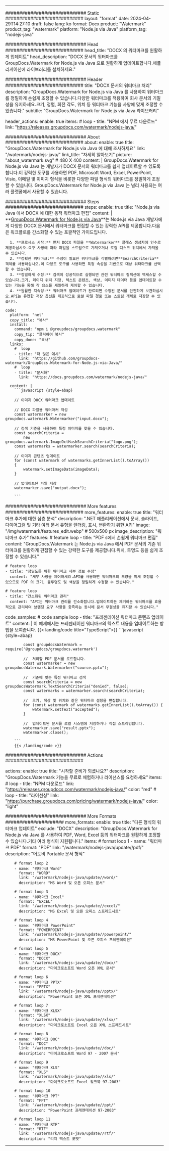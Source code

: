 
---
############################# Static ############################
layout: "format"
date:  2024-04-29T14:27:10
draft: false
lang: ko
format: Docx
product: "Watermark"
product_tag: "watermark"
platform: "Node.js via Java"
platform_tag: "nodejs-java"

############################# Head ############################
head_title: "DOCX 의 워터마크를 원활하게 업데이트"
head_description: "DOCX 문서의 워터마크를 GroupDocs.Watermark for Node.js via Java 으로 원활하게 업데이트합니다.애플리케이션에 라이브러리를 설치하세요."

############################# Header ############################
title: "DOCX 문서의 워터마크 처리" 
description: "GroupDocs.Watermark for Node.js via Java 를 사용하여 워터마크를 정밀하게 손쉽게 조정할 수 있습니다.다양한 워터마크를 적용하여 회사 문서의 기밀성을 유지하세요.크기, 정렬, 회전 각도, 위치 등 워터마크 기능을 사양에 맞게 조정할 수 있습니다."
subtitle: "GroupDocs.Watermark for Node.js via Java 라이브러리" 

header_actions:
  enable: true
  items:
    #  loop
    - title: "NPM 에서 무료 다운로드"
      link: "https://releases.groupdocs.com/watermark/nodejs-java/"
      
############################# About ############################
about:
    enable: true
    title: "GroupDocs.Watermark for Node.js via Java 에 대해 조사하세요"
    link: "/watermark/nodejs-java/"
    link_title: "자세히 알아보기"
    picture: "about_watermark.svg" # 480 X 400
    content: |
       GroupDocs.Watermark for Node.js via Java 는 개발자가 DOCX 문서의 워터마크를 쉽게 업데이트할 수 있도록 합니다.이 강력한 도구를 사용하면 PDF, Microsoft Word, Excel, PowerPoint, Visio, 이메일 및 이미지 형식을 비롯한 다양한 파일 형식의 워터마크를 정밀하게 조정할 수 있습니다. GroupDocs.Watermark for Node.js via Java 는 널리 사용되는 여러 플랫폼에서 사용할 수 있습니다.

############################# Steps ############################
steps:
    enable: true
    title: "Node.js via Java 에서 DOCX 에 대한 동적 워터마크 편집"
    content: |
      **[GroupDocs.Watermark for Node.js via Java](https://products.groupdocs.com/watermark/nodejs-java/)**는 Node.js via Java 개발자에게 다양한 DOCX 문서에서 워터마크를 편집할 수 있는 강력한 API를 제공합니다.다음은 워크플로를 간소화할 수 있는 포괄적인 가이드입니다.
      
      1. **프로세스 시작:** 먼저 DOCX 파일을 **Watermarker** 클래스 생성자에 인수로 제공하십시오.요구 사항에 따라 파일을 스트림으로 가져오거나 로컬 디스크 위치에서 가져올 수 있습니다.
      2. **정확한 워터마크:** 수정이 필요한 워터마크를 식별하려면**SearchCriteria** 객체를 사용하십시오.이 다용도 도구를 사용하면 특정 속성을 기반으로 대상 워터마크를 선택할 수 있습니다.
      3. **정밀하게 수정:** 검색이 성공적으로 실행되면 관련 워터마크 컬렉션에 액세스할 수 있습니다.크기, 페이지 위치 지정, 텍스트 콘텐츠, 색상, 이미지 데이터 등을 업데이트할 수 있는 기능을 통해 각 요소를 세밀하게 제어할 수 있습니다.
      4. **원활한 지속성:** 워터마크 업데이트가 완료되면 수정된 문서를 안전하게 보관하십시오.API는 유연한 저장 옵션을 제공하므로 로컬 파일 경로 또는 스트림 개체로 저장할 수 있습니다.
   
    code:
      platform: "net"
      copy_title: "복사"
      install:
        command: "npm i @groupdocs/groupdocs.watermark"
        copy_tip: "클릭하여 복사"
        copy_done: "복사"
      links:
        #  loop
        - title: "더 많은 예시"
          link: "https://github.com/groupdocs-watermark/GroupDocs.Watermark-for-Node.js-via-Java/"
        #  loop
        - title: "문서화"
          link: "https://docs.groupdocs.com/watermark/nodejs-java/"
          
      content: |
        ```javascript {style=abap}

        // 이미지 DOCX 워터마크 업데이트

        // DOCX 파일용 워터마커 작성
        const watermarker = new groupdocs.watermark.Watermarker("input.docx");

        // 검색 기준을 사용하여 특정 이미지를 찾을 수 있습니다.
        const searchCriteria = 
            new groupdocs.watermark.ImageDctHashSearchCriteria("logo.png");
        const watermarks = watermarker.search(searchCriteria);
        
        // 이미지 콘텐츠 업데이트
        for (const watermark of watermarks.getInnerList().toArray())
        {
            watermark.setImageData(imageData);
        }

        // 업데이트된 파일 저장
        watermarker.save("output.docx");
        
        ```            

############################# More features ############################
more_features:
  enable: true
  title: "워터마크 추가에 대한 심층 분석"
  description: ".NET 애플리케이션에서 문서, 슬라이드, 다이어그램 및 기타 여러 문서 유형을 렌더링, 표시, 변환하기 위한 API"
  image: "/img/watermark/features_edit.webp" # 500x500 px
  image_description: "워터마크 추가"
  features:
    # feature loop
    - title: "PDF s에서 손쉽게 워터마크 편집"
      content: "GroupDocs.Watermark 는 Node.js via Java 에서 PDF 문서의 기존 워터마크를 원활하게 편집할 수 있는 강력한 도구를 제공합니다.위치, 투명도 등을 쉽게 조정할 수 있습니다."

    # feature loop
    - title: "정밀도를 위한 워터마크 세부 정보 수정"
      content: "세부 사항을 제어하세요.API를 사용하면 워터마크의 모양을 미세 조정할 수 있으므로 PDF 의 크기, 불투명도 및 색상을 정밀하게 수정할 수 있습니다."

    # feature loop
    - title: "간소화된 워터마크 관리"
      content: "API는 워터마크 관리를 간소화합니다.업데이트하든 제거하든 워터마크를 효율적으로 관리하여 브랜딩 요구 사항을 충족하는 동시에 문서 무결성을 유지할 수 있습니다."
      
  code_samples:
    # code sample loop
    - title: "프레젠테이션 워터마크 콘텐츠 업데이트"
      content: |
        이 예제에서는 프레젠테이션 워터마크의 텍스트 내용을 업데이트하는 방법을 보여줍니다.
        {{< landing/code title="TypeScript">}}
        ```javascript {style=abap}
        
            const groupdocsWatermark = require('@groupdocs/groupdocs.watermark')

            //  처리할 PDF 문서를 로드합니다.
            const watermarker = new groupdocsWatermark.Watermarker("source.pptx");

            //  기준에 맞는 특정 워터마크 검색
            const searchCriteria = new groupdocsWatermark.TextSearchCriteria("denied", false);
            const watermarks = watermarker.search(searchCriteria);
  
            //  크기, 색상 및 위치와 같은 워터마크 설정을 편집합니다.
            for (const watermark of watermarks.getInnerList().toArray()) {
                watermark.setText("accepted");
            }

            //  업데이트된 문서를 로컬 시스템에 저장하거나 직접 스트리밍합니다.
            watermarker.save("result.pptx");
            watermarker.close();

        ```
        {{< /landing/code >}}


############################# Actions ############################

actions:
  enable: true
  title: "시작할 준비가 되셨나요?"
  description: "GroupDocs.Watermark 기능을 무료로 체험하거나 라이선스를 요청하세요"
  items:
    #  loop
    - title: "NPM 다운로드"
      link: "https://releases.groupdocs.com/watermark/nodejs-java/"
      color: "red"
        #  loop
    - title: "라이선싱"
      link: "https://purchase.groupdocs.com/pricing/watermark/nodejs-java/"
      color: "light"


############################# More Formats #####################
more_formats:
    enable: true
    title: "다른 형식의 워터마크 업데이트"
    exclude: "DOCX"
    description: "GroupDocs.Watermark for Node.js via Java 를 사용하여 PDF, Word, Excel 등의 워터마크를 원활하게 조정할 수 있습니다.기타 여러 형식이 지원됩니다."
    items: 
        # format loop 1
        - name: "워터마크 PDF"
          format: "PDF"
          link: "/watermark/nodejs-java/update//pdf/"
          description: "어도비 Portable 문서 형식"

        # format loop 2
        - name: "워터마크 Word"
          format: "WORD"
          link: "/watermark/nodejs-java/update//word/"
          description: "MS Word 및 오픈 오피스 문서"
          
        # format loop 3
        - name: "워터마크 Excel"
          format: "EXCEL"
          link: "/watermark/nodejs-java/update//excel/"
          description: "MS Excel 및 오픈 오피스 스프레드시트"

        # format loop 4
        - name: "워터마크 PowerPoint"
          format: "POWERPOINT"
          link: "/watermark/nodejs-java/update//powerpoint/"
          description: "MS PowerPoint 및 오픈 오피스 프레젠테이션"

        # format loop 5
        - name: "워터마크 DOCX"
          format: "DOCX"
          link: "/watermark/nodejs-java/update//docx/"
          description: "마이크로소프트 Word 오픈 XML 문서"
          
        # format loop 6
        - name: "워터마크 PPTX"
          format: "PPTX"
          link: "/watermark/nodejs-java/update//pptx/"
          description: "PowerPoint 오픈 XML 프레젠테이션"
          
        # format loop 7
        - name: "워터마크 XLSX"
          format: "XLSX"
          link: "/watermark/nodejs-java/update//xlsx/"
          description: "마이크로소프트 Excel 오픈 XML 스프레드시트"

        # format loop 8
        - name: "워터마크 DOC"
          format: "DOC"
          link: "/watermark/nodejs-java/update//doc/"
          description: "마이크로소프트 Word 97 - 2007 문서"

        # format loop 9
        - name: "워터마크 XLS"
          format: "XLS"
          link: "/watermark/nodejs-java/update//xls/"
          description: "마이크로소프트 Excel 워크북 97-2003"

        # format loop 10
        - name: "워터마크 PPT"
          format: "PPT"
          link: "/watermark/nodejs-java/update//ppt/"
          description: "PowerPoint 프레젠테이션 97-2003"

        # format loop 11
        - name: "워터마크 RTF"
          format: "RTF"
          link: "/watermark/nodejs-java/update//rtf/"
          description: "리치 텍스트 포맷"

---